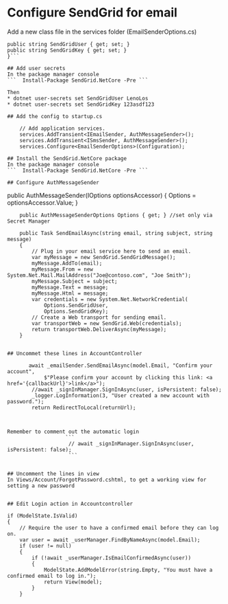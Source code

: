 ﻿# Configure SendGrid for email

Add a new class file in the services folder (EmailSenderOptions.cs)

```{
public string SendGridUser { get; set; }
public string SendGridKey { get; set; }
}```

## Add user secrets
In the package manager console
```  Install-Package SendGrid.NetCore -Pre ```

Then
* dotnet user-secrets set SendGridUser LenoLos
* dotnet user-secrets set SendGridKey 123asdf123

## Add the config to startup.cs

    // Add application services.
    services.AddTransient<IEmailSender, AuthMessageSender>();
    services.AddTransient<ISmsSender, AuthMessageSender>();
    services.Configure<EmailSenderOptions>(Configuration);
    
## Install the SendGrid.NetCore package
In the package manager console
```  Install-Package SendGrid.NetCore -Pre ```

## Configure AuthMessageSender
```
  public AuthMessageSender(IOptions<AuthMessageSenderOptions> optionsAccessor)
        {
            Options = optionsAccessor.Value;
        }

        public AuthMessageSenderOptions Options { get; } //set only via Secret Manager

        public Task SendEmailAsync(string email, string subject, string message)
        {
            // Plug in your email service here to send an email.
            var myMessage = new SendGrid.SendGridMessage();
            myMessage.AddTo(email);
            myMessage.From = new System.Net.Mail.MailAddress("Joe@contoso.com", "Joe Smith");
            myMessage.Subject = subject;
            myMessage.Text = message;
            myMessage.Html = message;
            var credentials = new System.Net.NetworkCredential(
                Options.SendGridUser,
                Options.SendGridKey);
            // Create a Web transport for sending email.
            var transportWeb = new SendGrid.Web(credentials);
            return transportWeb.DeliverAsync(myMessage);
        }
```

## Uncommet these lines in AccountController
```
           await _emailSender.SendEmailAsync(model.Email, "Confirm your account",
                $"Please confirm your account by clicking this link: <a href='{callbackUrl}'>link</a>");
            //await _signInManager.SignInAsync(user, isPersistent: false);
            _logger.LogInformation(3, "User created a new account with password.");
            return RedirectToLocal(returnUrl);
```


Remember to comment out the automatic login
                   ```
				    // await _signInManager.SignInAsync(user, isPersistent: false);
					```


## Uncomment the lines in view 
In Views/Account/ForgotPassword.cshtml, to get a working view for setting a new password


## Edit Login action in Accountcontroller
```
    if (ModelState.IsValid)
    {
        // Require the user to have a confirmed email before they can log on.
        var user = await _userManager.FindByNameAsync(model.Email);
        if (user != null)
        {
            if (!await _userManager.IsEmailConfirmedAsync(user))
            {
                ModelState.AddModelError(string.Empty, "You must have a confirmed email to log in.");
                return View(model);
            }
        }

```



